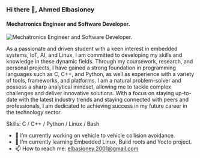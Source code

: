 ### Hi there 👋, Ahmed Elbasioney
#### Mechatronics Engineer and Software Developer.
![Mechatronics Engineer and Software Developer.](https://wallpapercave.com/wp/wp4005943.jpg)

As a passionate and driven student with a keen interest in embedded systems, IoT, AI, and Linux, I am committed to developing my skills and knowledge in these dynamic fields. Through my coursework, research, and personal projects, I have gained a strong foundation in programming languages such as C, C++, and Python, as well as experience with a variety of tools, frameworks, and platforms. I am a natural problem-solver and possess a sharp analytical mindset, allowing me to tackle complex challenges and deliver innovative solutions. With a focus on staying up-to-date with the latest industry trends and staying connected with peers and professionals, I am dedicated to achieving success in my future career in the technology sector.

Skills: C / C++ / Python / Linux / Bash

- 🔭 I’m currently working on vehicle to vehicle collision avoidance. 
- 🌱 I’m currently learning Embedded Linux, Build roots and Yocto project. 
- 📫 How to reach me: elbasioney.2001@gmail.com 
